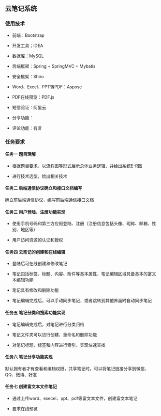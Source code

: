 ## 云笔记系统

### 使用技术

- 前端：Bootstrap

- 开发工具；IDEA

- 数据库：MySQL

- 后端框架：Spring + SpringMVC + Mybatis

- 安全框架：Shiro

- Word、Excel、PPT转PDF：Aspose

- PDF在线预览：PDF.js

- 短信验证：阿里云

- 分享功能：

- 评论功能：有言

### 任务要求

#### 任务一 题目理解

- 根据题目要求，以流程图等形式展示总体业务逻辑，并给出系统E-R图

- 进行技术选型，给出相关技术

#### 任务二 后端通信协议确立和接口文档编写

确立前后端通信协议，编写前后端通信接口文档

#### 任务三 用户登陆、注册功能实现

- 使用手机号码和第三方应用登陆、注册（注册信息包括头像、昵称、邮箱、性别、地区等）

- 用户访问资源的认证和授权

#### 任务四 云笔记的创建和在线编辑

- 登陆后可在线创建和修改笔记

- 笔记包括标签、标题、内容、附件等基本属性，笔记编辑区域具备基本的富文本编辑功能

- 笔记具有修改和删除功能

- 笔记编辑完成后，可以手动同步笔记，或者跳转到其他界面时自动同步笔记

#### 任务五 笔记分类和搜索功能实现

- 笔记编辑完成后，对笔记进行分类归档

- 笔记文件夹可以进行创建、重命名和删除功能

- 对笔记标题、标签和内容进行索引，实现快速查找

#### 任务六 笔记分享功能实现

默认拥有者才有查看和编辑权限，共享笔记时，可以将笔记链接分享到微信、QQ、微博、好友

#### 任务七 创建富文本文件笔记

- 通过上传word、execel、ppt、pdf等富文本文件，创建富文本笔记

- 要求在线预览